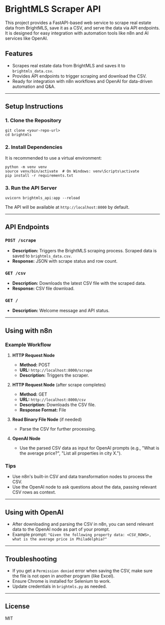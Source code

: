 # BrightMLS Scraper API

This project provides a FastAPI-based web service to scrape real estate data from BrightMLS, save it as a CSV, and serve the data via API endpoints. It is designed for easy integration with automation tools like n8n and AI services like OpenAI.

## Features
- Scrapes real estate data from BrightMLS and saves it to `brightmls_data.csv`.
- Provides API endpoints to trigger scraping and download the CSV.
- Ready for integration with n8n workflows and OpenAI for data-driven automation and Q&A.

---

## Setup Instructions

### 1. Clone the Repository
```
git clone <your-repo-url>
cd brightmls
```

### 2. Install Dependencies
It is recommended to use a virtual environment:
```
python -m venv venv
source venv/bin/activate  # On Windows: venv\Scripts\activate
pip install -r requirements.txt
```

### 3. Run the API Server
```
uvicorn brightmls_api:app --reload
```
The API will be available at `http://localhost:8000` by default.

---

## API Endpoints

### `POST /scrape`
- **Description:** Triggers the BrightMLS scraping process. Scraped data is saved to `brightmls_data.csv`.
- **Response:** JSON with scrape status and row count.

### `GET /csv`
- **Description:** Downloads the latest CSV file with the scraped data.
- **Response:** CSV file download.

### `GET /`
- **Description:** Welcome message and API status.

---

## Using with n8n

### Example Workflow
1. **HTTP Request Node**
   - **Method:** POST
   - **URL:** `http://localhost:8000/scrape`
   - **Description:** Triggers the scraper.

2. **HTTP Request Node** (after scrape completes)
   - **Method:** GET
   - **URL:** `http://localhost:8000/csv`
   - **Description:** Downloads the CSV file.
   - **Response Format:** File

3. **Read Binary File Node** (if needed)
   - Parse the CSV for further processing.

4. **OpenAI Node**
   - Use the parsed CSV data as input for OpenAI prompts (e.g., "What is the average price?", "List all properties in city X.").

### Tips
- Use n8n's built-in CSV and data transformation nodes to process the CSV.
- Use the OpenAI node to ask questions about the data, passing relevant CSV rows as context.

---

## Using with OpenAI
- After downloading and parsing the CSV in n8n, you can send relevant data to the OpenAI node as part of your prompt.
- Example prompt: `"Given the following property data: <CSV_ROWS>, what is the average price in Philadelphia?"`

---

## Troubleshooting
- If you get a `Permission denied` error when saving the CSV, make sure the file is not open in another program (like Excel).
- Ensure Chrome is installed for Selenium to work.
- Update credentials in `brightmls.py` as needed.

---

## License
MIT 
